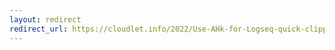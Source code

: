 ```yaml
---
layout: redirect
redirect_url: https://cloudlet.info/2022/Use-AHk-for-Logseq-quick-clipping
---
```

